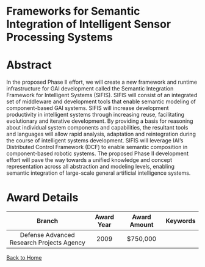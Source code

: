 
Frameworks for Semantic Integration of Intelligent Sensor Processing Systems
============================================================================

# Abstract


In the proposed Phase II effort, we will create a new framework and runtime infrastructure for GAI development called the Semantic Integration Framework for Intelligent Systems (SIFIS).  SIFIS will consist of an integrated set of middleware and development tools that enable semantic modeling of component-based GAI systems.  SIFIS will increase development productivity in intelligent systems through increasing reuse, facilitating evolutionary and iterative development.  By providing a basis for reasoning about individual system components and capabilities, the resultant tools and languages will allow rapid analysis, adaptation and reintegration during the course of intelligent systems development. SIFIS will leverage IAI’s Distributed Control Framework (DCF) to enable semantic composition in component-based robotic systems.  The proposed Phase II development effort will pave the way towards a unified knowledge and concept representation across all abstraction and modeling levels, enabling semantic integration of large-scale general artificial intelligence systems.  

# Award Details

|Branch|Award Year|Award Amount|Keywords|
| :---: | :---: | :---: | :---: |
|Defense Advanced Research Projects Agency|2009|$750,000||
  
  


[Back to Home](https://github.com/chrischow/dod_sbir_awards#101)
